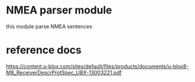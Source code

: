 # NMEA parser module
this module parse NMEA sentences
# reference docs
<https://content.u-blox.com/sites/default/files/products/documents/u-blox8-M8_ReceiverDescrProtSpec_UBX-13003221.pdf>
